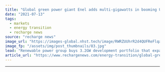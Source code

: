 ```yaml
---
title: "Global green power giant Enel adds multi-gigawatts in booming US solar market"
date: "2021-07-13"
tags: 
  - markets
  - energy transition
  - recharge news
source: "recharge news"
image_url: "https://images-global.nhst.tech/image/RWRZUUhrR2d4QUFReFlqaG9RUmNRbG5hS1Q0QThPNFg3RWczR1llcDNoOD0=/nhst/binary/c8c13bc19aba96edfb49fd5b6aa36db5"
image_fp: "/assets/img/post_thumbnails/83.jpg"
lead: "Renewable power group buys 3.2GW development portfolio that expands range of American operations"
article_url: "https://www.rechargenews.com/energy-transition/global-green-power-giant-enel-adds-multi-gigawatts-in-booming-us-solar-market/2-1-1039712"
---
```


---
